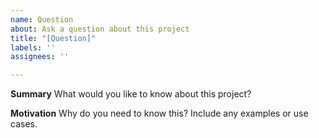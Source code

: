 ```yaml
---
name: Question
about: Ask a question about this project
title: "[Question]"
labels: ''
assignees: ''

---
```


**Summary**
What would you like to know about this project?

**Motivation**
Why do you need to know this? Include any examples or use cases.

